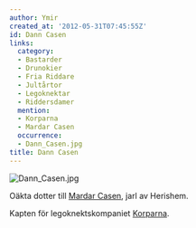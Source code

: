 ```yaml
---
author: Ymir
created_at: '2012-05-31T07:45:55Z'
id: Dann Casen
links:
  category:
  - Bastarder
  - Drunokier
  - Fria Riddare
  - Jultårtor
  - Legoknektar
  - Riddersdamer
  mention:
  - Korparna
  - Mardar Casen
  occurrence:
  - Dann_Casen.jpg
title: Dann Casen
---
```


![][1]

Oäkta dotter till [Mardar Casen], jarl av Herishem.

Kapten för legoknektskompaniet [Korparna].

  [1]: Dann_Casen.jpg "Dann_Casen.jpg"
  [Mardar Casen]: Mardar_Casen
  [Korparna]: Korparna
